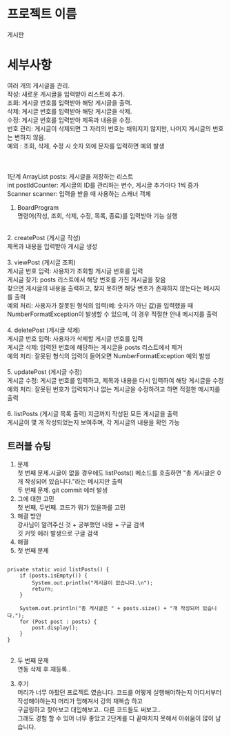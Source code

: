 # 프로젝트 이름
게시판

# 세부사항
여러 개의 게시글을 관리.<br/>
작성: 새로운 게시글을 입력받아 리스트에 추가.<br/>
조회: 게시글 번호를 입력받아 해당 게시글을 출력.<br/>
삭제: 게시글 번호를 입력받아 해당 게시글을 삭제.<br/>
수정: 게시글 번호를 입력받아 제목과 내용을 수정.<br/>
번호 관리: 게시글이 삭제되면 그 자리의 번호는 채워지지 않지만, 나머지 게시글의 번호는 변하지 않음.<br/>
예외 : 조회, 삭제, 수정 시 숫자 외에 문자를 입력하면 예외 발생<br/>
<br/>
<br/>
<br/>
1단계
ArrayList<Post> posts: 게시글을 저장하는 리스트<br/>
int postIdCounter: 게시글의 ID를 관리하는 변수, 게시글 추가마다 1씩 증가<br/>
Scanner scanner: 입력을 받을 때 사용하는 스캐너 객체<br/>
1. BoardProgram<br/>
명령어(작성, 조회, 삭제, 수정, 목록, 종료)를 입력받아 기능 실행<br/>
<br/>
2. createPost (게시글 작성)<br/>
제목과 내용을 입력받아 게시글 생성<br/>
<br/>
3. viewPost (게시글 조회)<br/>
게시글 번호 입력: 사용자가 조회할 게시글 번호를 입력<br/>
게시글 찾기: posts 리스트에서 해당 번호를 가진 게시글을 찾음<br/>
찾으면 게시글의 내용을 출력하고, 찾지 못하면 해당 번호가 존재하지 않는다는 메시지를 출력<br/>
예외 처리: 사용자가 잘못된 형식의 입력(예: 숫자가 아닌 값)을 입력했을 때<br/>
NumberFormatException이 발생할 수 있으며, 이 경우 적절한 안내 메시지를 출력<br/>
<br/>
4. deletePost (게시글 삭제)<br/>
게시글 번호 입력: 사용자가 삭제할 게시글 번호를 입력<br/>
게시글 삭제: 입력된 번호에 해당하는 게시글을 posts 리스트에서 제거<br/>
예외 처리: 잘못된 형식의 입력이 들어오면 NumberFormatException 예외 발생<br/>
<br/>
5. updatePost (게시글 수정)<br/>
게시글 수정: 게시글 번호를 입력하고, 제목과 내용을 다시 입력하여 해당 게시글을 수정<br/>
예외 처리: 잘못된 번호가 입력되거나 없는 게시글을 수정하려고 하면 적절한 메시지를 출력<br/>
<br/>
6. listPosts (게시글 목록 출력)
지금까지 작성된 모든 게시글을 출력<br/>
게시글이 몇 개 작성되었는지 보여주며, 각 게시글의 내용을 확인 가능<br/>


## 트러블 슈팅
1. 문제<br/>
   첫 번째 문제.시글이 없을 경우에도 listPosts() 메소드를 호출하면 "총 게시글은 0개 작성되어 있습니다."라는 메시지만 출력 <br/>
   두 번째 문제. git commit 에러 발생 <br/>
3. 그에 대한 고민<br/>
   첫 번째, 두번째. 코드가 뭐가 있을까를 고민<br/>
5. 해결 방안<br/>
    강사님이 알려주신 것 + 공부했던 내용 + 구글 검색<br/>
    깃 커밋 에러 발생으로 구글 검색 <br/>
6. 해결<br/>
1. 첫 번째 문제
<pre>
<code>
private static void listPosts() {
    if (posts.isEmpty()) {
        System.out.println("게시글이 없습니다.\n");
        return;
    }

    System.out.println("총 게시글은 " + posts.size() + "개 작성되어 있습니다.");
    for (Post post : posts) {
        post.display();
    }
}
</code>
</pre>
2. 두 번째 문제<br/>
연동 삭제 후 재등록..

7. 후기<br/>
    머리가 너무 아팠던 프로젝트 였습니다. 코드를 어떻게 실행해야하는지 어디서부터 작성해야하는지 머리가 멍해져서 강의 재복습 하고<br/>
   구글링하고 찾아보고 대입해보고.. 다른 코드들도 써보고..<br/>
   그래도 경험 할 수 있어 너무 좋았고 2단계를 다 끝마치지 못해서 아쉬움이 많이 남습니다.<br/>
    
